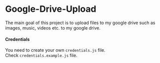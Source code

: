 # Google-Drive-Upload

The main goal of this project is to upload files to my google drive such as images, music, videos etc. to my google drive.<br>

#### Credentials
You need to create your own ```credentials.js``` file.<br/>
Check ```credentials.example.js``` file.

